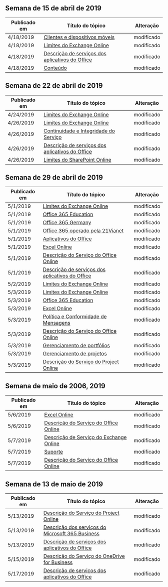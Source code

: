 <!-- This file is generated automatically each week. Changes made to this file will be overwritten.-->




## <a name="week-of-april-15-2019"></a>Semana de 15 de abril de 2019


| Publicado em |Título do tópico | Alteração |
|------|------------|--------|
| 4/18/2019 | [Clientes e dispositivos móveis](/Office365/ServiceDescriptions/exchange-online-service-description/clients-and-mobile-devices) | modificado |
| 4/18/2019 | [Limites do Exchange Online](/Office365/ServiceDescriptions/exchange-online-service-description/exchange-online-limits) | modificado |
| 4/18/2019 | [Descrição de serviços dos aplicativos do Office](/Office365/ServiceDescriptions/office-applications-service-description/office-applications-service-description) | modificado |
| 4/18/2019 | [Conteúdo](/Office365/ServiceDescriptions/sharepoint-online-service-description/content) | modificado |


## <a name="week-of-april-22-2019"></a>Semana de 22 de abril de 2019


| Publicado em |Título do tópico | Alteração |
|------|------------|--------|
| 4/24/2019 | [Limites do Exchange Online](/Office365/ServiceDescriptions/exchange-online-service-description/exchange-online-limits) | modificado |
| 4/26/2019 | [Limites do Exchange Online](/Office365/ServiceDescriptions/exchange-online-service-description/exchange-online-limits) | modificado |
| 4/26/2019 | [Continuidade e Integridade do Serviço](/Office365/ServiceDescriptions/office-365-platform-service-description/service-health-and-continuity) | modificado |
| 4/26/2019 | [Descrição de serviços dos aplicativos do Office](/Office365/ServiceDescriptions/office-applications-service-description/office-applications-service-description) | modificado |
| 4/26/2019 | [Limites do SharePoint Online](/Office365/ServiceDescriptions/sharepoint-online-service-description/sharepoint-online-limits) | modificado |


## <a name="week-of-april-29-2019"></a>Semana de 29 de abril de 2019


| Publicado em |Título do tópico | Alteração |
|------|------------|--------|
| 5/1/2019 | [Limites do Exchange Online](/Office365/ServiceDescriptions/exchange-online-service-description/exchange-online-limits) | modificado |
| 5/1/2019 | [Office 365 Education](/Office365/ServiceDescriptions/office-365-platform-service-description/office-365-education) | modificado |
| 5/1/2019 | [Office 365 Germany](/Office365/ServiceDescriptions/office-365-platform-service-description/office-365-germany) | modificado |
| 5/1/2019 | [Office 365 operado pela 21Vianet](/Office365/ServiceDescriptions/office-365-platform-service-description/office-365-operated-by-21vianet) | modificado |
| 5/1/2019 | [Aplicativos do Office](/Office365/ServiceDescriptions/office-applications-service-description/office-applications) | modificado |
| 5/1/2019 | [Excel Online](/Office365/ServiceDescriptions/office-online-service-description/excel-online) | modificado |
| 5/1/2019 | [Descrição do Serviço do Office Online](/Office365/ServiceDescriptions/office-online-service-description/office-online-service-description) | modificado |
| 5/1/2019 | [Descrição de serviços dos aplicativos do Office](/Office365/ServiceDescriptions/office-applications-service-description/office-applications-service-description) | modificado |
| 5/2/2019 | [Limites do Exchange Online](/Office365/ServiceDescriptions/exchange-online-service-description/exchange-online-limits) | modificado |
| 5/3/2019 | [Limites do Exchange Online](/Office365/ServiceDescriptions/exchange-online-service-description/exchange-online-limits) | modificado |
| 5/3/2019 | [Office 365 Education](/Office365/ServiceDescriptions/office-365-platform-service-description/office-365-education) | modificado |
| 5/3/2019 | [Excel Online](/Office365/ServiceDescriptions/office-online-service-description/excel-online) | modificado |
| 5/3/2019 | [Política e Conformidade de Mensagens](/Office365/ServiceDescriptions/exchange-online-service-description/message-policy-and-compliance) | modificado |
| 5/3/2019 | [Descrição do Serviço do Office Online](/Office365/ServiceDescriptions/office-online-service-description/office-online-service-description) | modificado |
| 5/3/2019 | [Gerenciamento de portfólios](/Office365/ServiceDescriptions/project-online-service-description/portfolio-management) | modificado |
| 5/3/2019 | [Gerenciamento de projetos](/Office365/ServiceDescriptions/project-online-service-description/project-management) | modificado |
| 5/3/2019 | [Descrição do Serviço do Project Online](/Office365/ServiceDescriptions/project-online-service-description/project-online-service-description) | modificado |


## <a name="week-of-may-06-2019"></a>Semana de maio de 2006, 2019


| Publicado em |Título do tópico | Alteração |
|------|------------|--------|
| 5/6/2019 | [Excel Online](/Office365/ServiceDescriptions/office-online-service-description/excel-online) | modificado |
| 5/6/2019 | [Descrição do Serviço do Office Online](/Office365/ServiceDescriptions/office-online-service-description/office-online-service-description) | modificado |
| 5/7/2019 | [Descrição de Serviço do Exchange Online](/Office365/ServiceDescriptions/exchange-online-service-description/exchange-online-service-description) | modificado |
| 5/7/2019 | [Suporte](/Office365/ServiceDescriptions/office-365-platform-service-description/support) | modificado |
| 5/7/2019 | [Descrição do Serviço do Office Online](/Office365/ServiceDescriptions/office-online-service-description/office-online-service-description) | modificado |


## <a name="week-of-may-13-2019"></a>Semana de 13 de maio de 2019


| Publicado em |Título do tópico | Alteração |
|------|------------|--------|
| 5/13/2019 | [Descrição do Serviço do Project Online](/Office365/ServiceDescriptions/project-online-service-description/project-online-service-description) | modificado |
| 5/13/2019 | [Descrição dos serviços do Microsoft 365 Business](/Office365/ServiceDescriptions/microsoft-365-business-service-description) | modificado |
| 5/13/2019 | [Descrição de serviços dos aplicativos do Office](/Office365/ServiceDescriptions/office-applications-service-description/office-applications-service-description) | modificado |
| 5/15/2019 | [Descrição do Serviço do OneDrive for Business](/Office365/ServiceDescriptions/onedrive-for-business-service-description) | modificado |
| 5/17/2019 | [Descrição de serviços dos aplicativos do Office](/Office365/ServiceDescriptions/office-applications-service-description/office-applications-service-description) | modificado |
